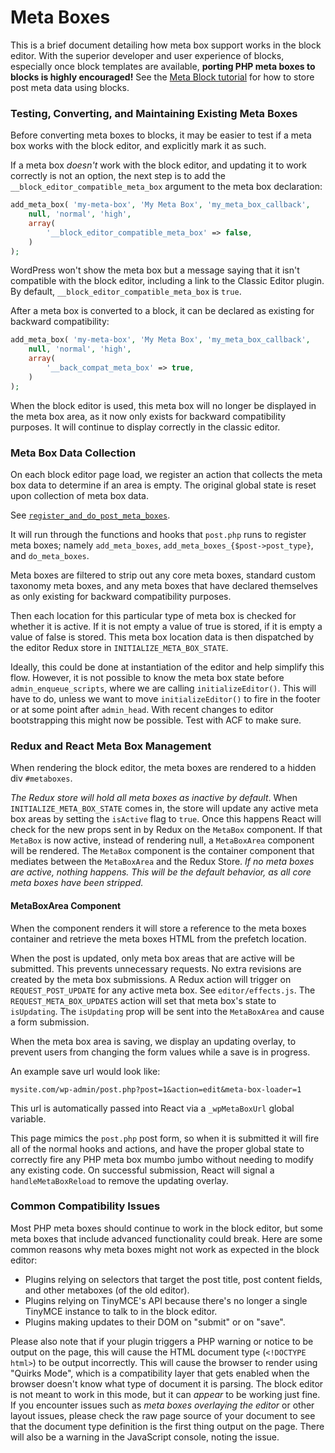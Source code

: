 # Meta Boxes

This is a brief document detailing how meta box support works in the block editor. With the superior developer and user experience of blocks, especially once block templates are available, **porting PHP meta boxes to blocks is highly encouraged!** See the [Meta Block tutorial](/docs/how-to-guides/metabox/meta-block-1-intro.md) for how to store post meta data using blocks.

### Testing, Converting, and Maintaining Existing Meta Boxes

Before converting meta boxes to blocks, it may be  easier to test if a meta box works with the block editor, and explicitly mark it as such.

If a meta box *doesn't* work with the block editor, and updating it to work correctly is not an option, the next step is to add the `__block_editor_compatible_meta_box` argument to the meta box declaration:

```php
add_meta_box( 'my-meta-box', 'My Meta Box', 'my_meta_box_callback',
	null, 'normal', 'high',
	array(
		'__block_editor_compatible_meta_box' => false,
	)
);
```

WordPress won't show the meta box but a message saying that it isn't compatible with the block editor, including a link to the Classic Editor plugin. By default, `__block_editor_compatible_meta_box` is `true`.

After a meta box is converted to a block, it can be declared as existing for backward compatibility:

```php
add_meta_box( 'my-meta-box', 'My Meta Box', 'my_meta_box_callback',
	null, 'normal', 'high',
	array(
		'__back_compat_meta_box' => true,
	)
);
```

When the block editor is used, this meta box will no longer be displayed in the meta box area, as it now only exists for backward compatibility purposes. It will continue to display correctly in the classic editor.

### Meta Box Data Collection

On each block editor page load, we register an action that collects the meta box data to determine if an area is empty. The original global state is reset upon collection of meta box data.

See [`register_and_do_post_meta_boxes`](https://developer.wordpress.org/reference/functions/register_and_do_post_meta_boxes/).

It will run through the functions and hooks that `post.php` runs to register meta boxes; namely `add_meta_boxes`, `add_meta_boxes_{$post->post_type}`, and `do_meta_boxes`.

Meta boxes are filtered to strip out any core meta boxes, standard custom taxonomy meta boxes, and any meta boxes that have declared themselves as only existing for backward compatibility purposes.

Then each location for this particular type of meta box is checked for whether it is active. If it is not empty a value of true is stored, if it is empty a value of false is stored. This meta box location data is then dispatched by the editor Redux store in `INITIALIZE_META_BOX_STATE`.

Ideally, this could be done at instantiation of the editor and help simplify this flow. However, it is not possible to know the meta box state before `admin_enqueue_scripts`, where we are calling `initializeEditor()`. This will have to do, unless we want to move `initializeEditor()` to fire in the footer or at some point after `admin_head`. With recent changes to editor bootstrapping this might now be possible. Test with ACF to make sure.

### Redux and React Meta Box Management

When rendering the block editor, the meta boxes are rendered to a hidden div `#metaboxes`.

*The Redux store will hold all meta boxes as inactive by default*. When
`INITIALIZE_META_BOX_STATE` comes in, the store will update any active meta box areas by setting the `isActive` flag to `true`. Once this happens React will check for the new props sent in by Redux on the `MetaBox` component. If that `MetaBox` is now active, instead of rendering null, a `MetaBoxArea` component will be rendered. The `MetaBox` component is the container component that mediates between the `MetaBoxArea` and the Redux Store. *If no meta boxes are active, nothing happens. This will be the default behavior, as all core meta boxes have been stripped.*

#### MetaBoxArea Component

When the component renders it will store a reference to the meta boxes container and retrieve the meta boxes HTML from the prefetch location.

When the post is updated, only meta box areas that are active will be submitted. This prevents unnecessary requests. No extra revisions are created by the meta box submissions. A Redux action will trigger on `REQUEST_POST_UPDATE` for any active meta box. See `editor/effects.js`. The `REQUEST_META_BOX_UPDATES` action will set that meta box's state to `isUpdating`. The `isUpdating` prop will be sent into the `MetaBoxArea` and cause a form submission.

When the meta box area is saving, we display an updating overlay, to prevent users from changing the form values while a save is in progress.

An example save url would look like:

`mysite.com/wp-admin/post.php?post=1&action=edit&meta-box-loader=1`

This url is automatically passed into React via a `_wpMetaBoxUrl` global variable.

This page mimics the `post.php` post form, so when it is submitted it will fire all of the normal hooks and actions, and have the proper global state to correctly fire any PHP meta box mumbo jumbo without needing to modify any existing code. On successful submission, React will signal a `handleMetaBoxReload` to remove the updating overlay.

### Common Compatibility Issues

Most PHP meta boxes should continue to work in the block editor, but some meta boxes that include advanced functionality could break. Here are some common reasons why meta boxes might not work as expected in the block editor:

- Plugins relying on selectors that target the post title, post content fields, and other metaboxes (of the old editor).
- Plugins relying on TinyMCE's API because there's no longer a single TinyMCE instance to talk to in the block editor.
- Plugins making updates to their DOM on "submit" or on "save".

Please also note that if your plugin triggers a PHP warning or notice to be output on the page, this will cause the HTML document type (`<!DOCTYPE html>`) to be output incorrectly. This will cause the browser to render using "Quirks Mode", which is a compatibility layer that gets enabled when the browser doesn't know what type of document it is parsing. The block editor is not meant to work in this mode, but it can _appear_ to be working just fine. If you encounter issues such as *meta boxes overlaying the editor* or other layout issues, please check the raw page source of your document to see that the document type definition is the first thing output on the page. There will also be a warning in the JavaScript console, noting the issue.

